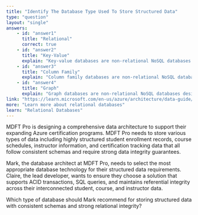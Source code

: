 ```yaml
---
title: "Identify The Database Type Used To Store Structured Data"
type: "question"
layout: "single"
answers:
    - id: "answer1"
      title: "Relational"
      correct: true
    - id: "answer2"
      title: "Key-Value"
      explain: "Key-value databases are non-relational NoSQL databases designed for storing semi-structured data. They store data as key-value pairs where the value can contain different types and amounts of data per record."
    - id: "answer3"
      title: "Column Family"
      explain: "Column family databases are non-relational NoSQL databases that store semi-structured data. They organize columns into groups (column families) and allow varying numbers of columns per row."
    - id: "answer4"
      title: "Graph"
      explain: "Graph databases are non-relational NoSQL databases designed for storing semi-structured data with complex relationships. They store entities as nodes with directed relationships (edges) between them."
link: "https://learn.microsoft.com/en-us/azure/architecture/data-guide/relational-data/index"
more: "Learn more about relational databases"
learn: "Relational Databases"
---
```

MDFT Pro is designing a comprehensive data architecture to support their expanding Azure certification programs. MDFT Pro needs to store various types of data including highly structured student enrollment records, course schedules, instructor information, and certification tracking data that all follow consistent schemas and require strong data integrity guarantees.

Mark, the database architect at MDFT Pro, needs to select the most appropriate database technology for their structured data requirements. Claire, the lead developer, wants to ensure they choose a solution that supports ACID transactions, SQL queries, and maintains referential integrity across their interconnected student, course, and instructor data.

Which type of database should Mark recommend for storing structured data with consistent schemas and strong relational integrity?